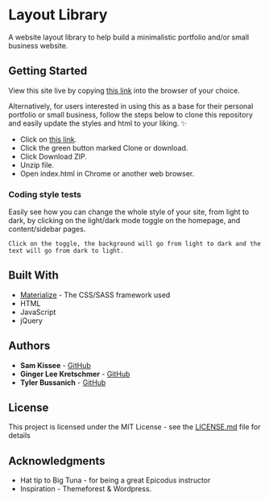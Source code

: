 # Layout Library

A website layout library to help build a minimalistic portfolio and/or small business website.

## Getting Started

View this site live by copying [this link](https://SamKissee/github.io/lil-layout-library/) into the browser of your choice.

Alternatively, for users interested in using this as a base for their personal portfolio or small business, follow the steps below to clone this repository and easily update the styles and html to your liking. ✨

* Click on [this link](https://github.com/SamKissee/lil-layout-library).
* Click the green button marked Clone or download.
* Click Download ZIP.
* Unzip file.
* Open index.html in Chrome or another web browser.

### Coding style tests

Easily see how you can change the whole style of your site, from light to dark, by clicking on the light/dark mode toggle on the homepage, and content/sidebar pages.

```
Click on the toggle, the background will go from light to dark and the text will go from dark to light.
```


## Built With

* [Materialize](http://www.materializecss.com) - The CSS/SASS framework used
* HTML
* JavaScript
* jQuery

## Authors

* **Sam Kissee** - [GitHub](https://github.com/samkisse)
* **Ginger Lee Kretschmer** - [GitHub](https://github.com/gingerlee)
* **Tyler Bussanich** - [GitHub](https://github.com/tbssnch)



## License

This project is licensed under the MIT License - see the [LICENSE.md](LICENSE.md) file for details

## Acknowledgments

* Hat tip to Big Tuna - for being a great Epicodus instructor
* Inspiration - Themeforest & Wordpress.
